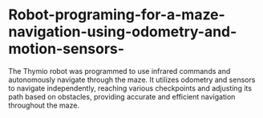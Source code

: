 # Robot-programing-for-a-maze-navigation-using-odometry-and-motion-sensors-
The Thymio robot was programmed to use infrared commands and autonomously navigate through the maze. It utilizes odometry and sensors to navigate independently, reaching various checkpoints and adjusting its path based on obstacles, providing accurate and efficient navigation throughout the maze.
